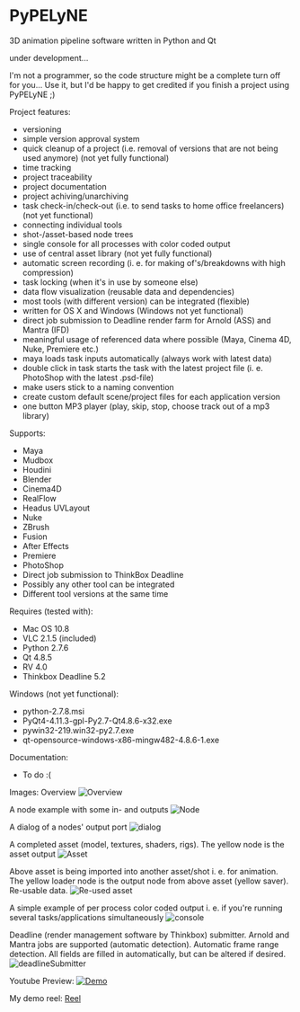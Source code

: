 # PyPELyNE

3D animation pipeline software written in Python and Qt

under development...

I'm not a programmer, so the code structure might be a complete turn off for you...
Use it, but I'd be happy to get credited if you finish a project using PyPELyNE ;)

Project features:
- versioning
- simple version approval system
- quick cleanup of a project (i.e. removal of versions that are not being used anymore) (not yet fully functional)
- time tracking
- project traceability
- project documentation
- project achiving/unarchiving
- task check-in/check-out (i.e. to send tasks to home office freelancers) (not yet functional)
- connecting individual tools
- shot-/asset-based node trees
- single console for all processes with color coded output
- use of central asset library (not yet fully functional)
- automatic screen recording (i. e. for making of's/breakdowns with high compression)
- task locking (when it's in use by someone else)
- data flow visualization (reusable data and dependencies)
- most tools (with different version) can be integrated (flexible)
- written for OS X and Windows (Windows not yet functional)
- direct job submission to Deadline render farm for Arnold (ASS) and Mantra (IFD)
- meaningful usage of referenced data where possible (Maya, Cinema 4D, Nuke, Premiere etc.)
- maya loads task inputs automatically (always work with latest data)
- double click in task starts the task with the latest project file (i. e. PhotoShop with the latest .psd-file)
- make users stick to a naming convention
- create custom default scene/project files for each application version
- one button MP3 player (play, skip, stop, choose track out of a mp3 library)

Supports:
- Maya
- Mudbox
- Houdini
- Blender
- Cinema4D
- RealFlow
- Headus UVLayout
- Nuke
- ZBrush
- Fusion
- After Effects
- Premiere
- PhotoShop
- Direct job submission to ThinkBox Deadline
- Possibly any other tool can be integrated
- Different tool versions at the same time

Requires (tested with):
- Mac OS 10.8
- VLC 2.1.5 (included)
- Python 2.7.6
- Qt 4.8.5
- RV 4.0
- Thinkbox Deadline 5.2

Windows (not yet functional):
- python-2.7.8.msi
- PyQt4-4.11.3-gpl-Py2.7-Qt4.8.6-x32.exe
- pywin32-219.win32-py2.7.exe
- qt-opensource-windows-x86-mingw482-4.8.6-1.exe

Documentation:
- To do :(

Images:
Overview
![Overview](/gitImg/overview.png)

A node example with some in- and outputs
![Node](/gitImg/node.png)

A dialog of a nodes' output port
![dialog](/gitImg/dialog.png)

A completed asset (model, textures, shaders, rigs).
The yellow node is the asset output
![Asset](/gitImg/asset.png)

Above asset is being imported into another asset/shot i. e. for animation.
The yellow loader node is the output node from above asset (yellow saver).
Re-usable data.
![Re-used asset](/gitImg/reusedAsset.png)

A simple example of per process color coded output
i. e. if you're running several tasks/applications simultaneously
![console](/gitImg/console.png)

Deadline (render management software by Thinkbox) submitter.
Arnold and Mantra jobs are supported (automatic detection).
Automatic frame range detection.
All fields are filled in automatically, but can be altered if desired.
![deadlineSubmitter](/gitImg/deadlineSubmitter.png)

Youtube Preview:
[![Demo](/gitImg/demo.png)](https://www.youtube.com/watch?v=E1eQKEq-fcQ)

My demo reel:
[Reel](https://www.dropbox.com/s/lrhukj3f9l35c7a/MussatoMichael_DemoReel.mov?dl=0)